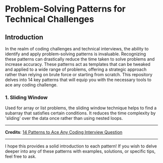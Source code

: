 # Problem-Solving Patterns for Technical Challenges

## Introduction

In the realm of coding challenges and technical interviews, the ability to identify and apply problem-solving patterns is invaluable. Recognizing these patterns can drastically reduce the time taken to solve problems and increase accuracy. These patterns act as templates that can be tweaked and applied to a wide range of problems, offering a strategic approach rather than relying on brute force or starting from scratch. This repository delves into 14 key patterns that will equip you with the necessary tools to ace any coding challenge.

### 1. **Sliding Window**

Used for array or list problems, the sliding window technique helps to find a subarray that satisfies certain conditions. It reduces the time complexity by 'sliding' over the data once rather than using nested loops.

----------

**Credits**: [14 Patterns to Ace Any Coding Interview Question](https://hackernoon.com/14-patterns-to-ace-any-coding-interview-question-c5bb3357f6ed)

----------

I hope this provides a solid introduction to each pattern! If you wish to delve deeper into any of these patterns with examples, solutions, or specific tips, feel free to ask.